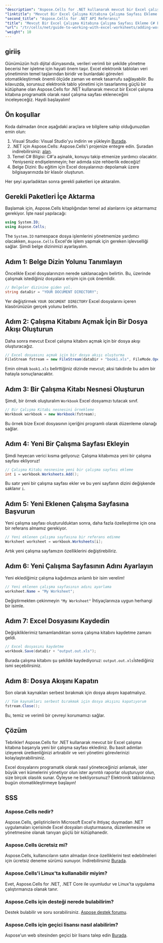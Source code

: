 ```yaml
---
"description": "Aspose.Cells for .NET kullanarak mevcut bir Excel çalışma kitabına programatik olarak yeni bir çalışma sayfası eklemeyi öğrenin. Bu adım adım kılavuz, geliştiricilerin işini kolaylaştırarak, değiştirilen çalışma kitabının nasıl kaydedileceğini ele almaktadır."
"linktitle": "Mevcut Bir Excel Çalışma Kitabına Çalışma Sayfası Ekleme C# Eğitimi"
"second_title": "Aspose.Cells for .NET API Referansı"
"title": "Mevcut Bir Excel Çalışma Kitabına Çalışma Sayfası Ekleme C# Eğitimi"
"url": "/tr/cells/net/guide-to-working-with-excel-worksheets/adding-worksheet-to-existing-excel-workbook-csharp-tutorial/"
"weight": 10
---
```


## giriiş

Günümüzün hızlı dijital dünyasında, verileri verimli bir şekilde yönetme becerisi her işletme için hayati önem taşır. Excel elektronik tabloları veri yönetiminin temel taşlarından biridir ve bunlardaki görevleri otomatikleştirmek önemli ölçüde zaman ve emek tasarrufu sağlayabilir. Bu kılavuzda, sorunsuz elektronik tablo yönetimi için tasarlanmış güçlü bir kütüphane olan Aspose.Cells for .NET kullanarak mevcut bir Excel çalışma kitabına programatik olarak nasıl çalışma sayfası ekleneceğini inceleyeceğiz. Haydi başlayalım!

## Ön koşullar

Koda dalmadan önce aşağıdaki araçlara ve bilgilere sahip olduğunuzdan emin olun:

1. Visual Studio: Visual Studio'yu indirin ve yükleyin [Burada](https://visualstudio.microsoft.com/vs/).
2. .NET için Aspose.Cells: Aspose.Cells'i projenize entegre edin. Şuradan indirebilirsiniz: [alan](https://releases.aspose.com/cells/net/).
3. Temel C# Bilgisi: C#'a aşinalık, konuyu takip etmenize yardımcı olacaktır. Yeniyseniz endişelenmeyin; her adımda size rehberlik edeceğiz!
4. Belge Dizini: Bu eğitim için Excel dosyalarınızı depolamak üzere bilgisayarınızda bir klasör oluşturun.

Her şeyi ayarladıktan sonra gerekli paketleri içe aktaralım.

## Gerekli Paketleri İçe Aktarma

Başlamak için, Aspose.Cells kitaplığından temel ad alanlarını içe aktarmamız gerekiyor. İşte nasıl yapılacağı:

```csharp
using System.IO;
using Aspose.Cells;
```

The `System.IO` namespace dosya işlemlerini yönetmemize yardımcı olacakken, `Aspose.Cells` Excel'de işlem yapmak için gereken işlevselliği sağlar. Şimdi belge dizinimizi ayarlayalım.

## Adım 1: Belge Dizin Yolunu Tanımlayın

Öncelikle Excel dosyalarınızın nerede saklanacağını belirtin. Bu, üzerinde çalışmak istediğiniz dosyalara erişim için çok önemlidir.

```csharp
// Belgeler dizinine giden yol.
string dataDir = "YOUR DOCUMENT DIRECTORY";
```

Yer değiştirmek `YOUR DOCUMENT DIRECTORY` Excel dosyalarını içeren klasörünüzün gerçek yolunu belirtin.

## Adım 2: Çalışma Kitabını Açmak İçin Bir Dosya Akışı Oluşturun

Daha sonra mevcut Excel çalışma kitabını açmak için bir dosya akışı oluşturacağız.

```csharp
// Excel dosyasını açmak için bir dosya akışı oluşturma
FileStream fstream = new FileStream(dataDir + "book1.xls", FileMode.Open);
```

Emin olmak `book1.xls` belirttiğiniz dizinde mevcut; aksi takdirde bu adım bir hatayla sonuçlanacaktır.

## Adım 3: Bir Çalışma Kitabı Nesnesi Oluşturun

Şimdi, bir örnek oluşturalım `Workbook` Excel dosyamızı tutacak sınıf.

```csharp
// Bir Çalışma Kitabı nesnesini örnekleme
Workbook workbook = new Workbook(fstream);
```

Bu örnek bize Excel dosyasının içeriğini programlı olarak düzenleme olanağı sağlar.

## Adım 4: Yeni Bir Çalışma Sayfası Ekleyin

Şimdi heyecan verici kısma geliyoruz: Çalışma kitabımıza yeni bir çalışma sayfası ekliyoruz!

```csharp
// Çalışma Kitabı nesnesine yeni bir çalışma sayfası ekleme
int i = workbook.Worksheets.Add();
```

Bu satır yeni bir çalışma sayfası ekler ve bu yeni sayfanın dizini değişkende saklanır `i`.

## Adım 5: Yeni Eklenen Çalışma Sayfasına Başvurun

Yeni çalışma sayfası oluşturulduktan sonra, daha fazla özelleştirme için ona bir referans almamız gerekiyor.

```csharp
// Yeni eklenen çalışma sayfasına bir referans edinme
Worksheet worksheet = workbook.Worksheets[i];
```

Artık yeni çalışma sayfamızın özelliklerini değiştirebiliriz.

## Adım 6: Yeni Çalışma Sayfasının Adını Ayarlayın

Yeni eklediğimiz çalışma kağıdımıza anlamlı bir isim verelim!

```csharp
// Yeni eklenen çalışma sayfasının adını ayarlama
worksheet.Name = "My Worksheet";
```

Değiştirmekten çekinmeyin `"My Worksheet"` İhtiyaçlarınıza uygun herhangi bir isimle.

## Adım 7: Excel Dosyasını Kaydedin

Değişikliklerimiz tamamlandıktan sonra çalışma kitabını kaydetme zamanı geldi.

```csharp
// Excel dosyasını kaydetme
workbook.Save(dataDir + "output.out.xls");
```

Burada çalışma kitabını şu şekilde kaydediyoruz: `output.out.xls`İstediğiniz ismi seçebilirsiniz.

## Adım 8: Dosya Akışını Kapatın

Son olarak kaynakları serbest bırakmak için dosya akışını kapatmalıyız.

```csharp
// Tüm kaynakları serbest bırakmak için dosya akışını kapatıyorum
fstream.Close();
```

Bu, temiz ve verimli bir çevreyi korumamızı sağlar.

## Çözüm

Tebrikler! Aspose.Cells for .NET kullanarak mevcut bir Excel çalışma kitabına başarıyla yeni bir çalışma sayfası eklediniz. Bu basit adımları izleyerek üretkenliğinizi artırabilir ve veri yönetimi görevlerinizi kolaylaştırabilirsiniz. 

Excel dosyalarını programatik olarak nasıl yöneteceğinizi anlamak, ister büyük veri kümelerini yönetiyor olun ister ayrıntılı raporlar oluşturuyor olun, size birçok olasılık sunar. Öyleyse ne bekliyorsunuz? Elektronik tablolarınızı bugün otomatikleştirmeye başlayın!

## SSS

### Aspose.Cells nedir?
Aspose.Cells, geliştiricilerin Microsoft Excel'e ihtiyaç duymadan .NET uygulamaları içerisinde Excel dosyaları oluşturmasına, düzenlemesine ve yönetmesine olanak tanıyan güçlü bir kütüphanedir.

### Aspose.Cells ücretsiz mi?
Aspose.Cells, kullanıcıların satın almadan önce özelliklerini test edebilmeleri için ücretsiz deneme sürümü sunuyor. İndirebilirsiniz [Burada](https://releases.aspose.com/cells/net/).

### Aspose.Cells'i Linux'ta kullanabilir miyim?
Evet, Aspose.Cells for .NET, .NET Core ile uyumludur ve Linux'ta uygulama çalıştırmanıza olanak tanır.

### Aspose.Cells için desteği nerede bulabilirim?
Destek bulabilir ve soru sorabilirsiniz. [Aspose destek forumu](https://forum.aspose.com/c/cells/9).

### Aspose.Cells için geçici lisansı nasıl alabilirim?
Aspose'un web sitesinden geçici bir lisans talep edin [Burada](https://purchase.conholdate.com/temporary-license/).